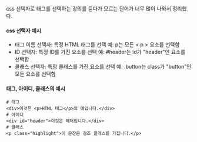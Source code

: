 css 선택자로 태그를 선택하는 강의를 듣다가 모르는 단어가 너무 많이 나와서 정리했다.

#### css 선택자 예시

- 태그 이름 선택자: 특정 HTML 태그를 선택
  예: p는 모든 < p > 요소를 선택함
- ID 선택자: 특정 ID를 가진 요소를 선택
  예: #header는 id가 "header"인 요소를 선택함
- 클래스 선택자: 특정 클래스를 가진 요소를 선택
  예: .button는 class가 "button"인 모든 요소를 선택함

#### 태그, 아이디, 클래스의 예시

```
# 태그
<div>이것은 <p>HTML 태그</p>의 예입니다.</div>
# 아이디
<div id="header">이것은 헤더입니다.</div>
# 클래스
<p class="highlight">이 문장은 강조 클래스를 가집니다.</p>
```
